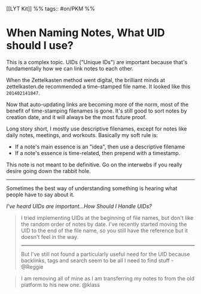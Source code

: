[[LYT Kit]] %% tags:: #on/PKM %%
# When Naming Notes, What UID should I use?
This is a complex topic. UIDs ("Unique IDs") are important because that's fundamentally how we can link notes to each other. 

When the Zettelkasten method went digital, the brilliant minds at zettelkasten.de recommended a time-stamped file name. It looked like this `201402141847`. 

Now that auto-updating links are becoming more of the norm, most of the benefit of time-stamping filenames is gone. It's still good to sort notes by creation date, and it will always be the most future proof. 

Long story short, I mostly use descriptive filenames, except for notes like daily notes, meetings, and workouts. Basically my soft rule is:

- If a note's main essence is an "idea", then use a descriptive filename
- If a note's essence is time-related, then prepend with a timestamp.

This note is not meant to be definitive. Go on the interwebs if you really desire going down the rabbit hole.

---
Sometimes the best way of understanding something is hearing what people have to say about it. 

*I've heard UIDs are important...How Should I Handle UIDs?*

> I tried implementing UIDs at the beginning of file names, but don't like the random order of notes by date. I've recently started moving the UID to the end of the file name, so you still have the reference but it doesn't feel in the way. 
> 
> ---
> But I've still not found a particularly useful need for the UID because backlinks, tags and search seem to be all I need to find stuff - @Reggie

> I am removing all of mine as I am transferring my notes to from the old platform to his new one. @klass 
